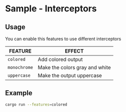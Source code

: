 # Sample - Interceptors

## Usage

You can enable this features to use different interceptors

FEATURE | EFFECT 
--- | --- 
`colored` | Add colored output
`monochrome` | Make the colors gray and white
`uppercase` | Make the output uppercase


## Example

```bash
cargo run --features=colored
```

